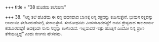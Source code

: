 +++
title = "38 ಹೊಡೆದು ತಲೆಯನು"

+++
38. “ನಿನ್ನ ತಲೆ ಹೊಡೆದು ಈ ನನ್ನ ಹದನವಾದ ಬಾಣಕ್ಕೆ ನಿನ್ನ ರಕ್ತವನ್ನು ಕುಡಿಸುತ್ತೇನೆ. ಭೀಮನ ರಕ್ತವನ್ನು ಅರ್ಜುನನ ತಲೆಬುರುಡೆಯಲ್ಲಿ ತುಂಬುತ್ತೇನೆ. ಸುಯೋಧನನು ಮಿಡುಕಬಾರದಷ್ಟೇ! ಅವನ ಶ್ರೇಷ್ಠವಾದ ರಾಜಕಾರ್ಯ ಕೆಡಬಾರದಷ್ಟೇ! ಅದಕ್ಕೆಂದೇ ನಾನು ನಿನ್ನನ್ನು ಉಳಿಸಿರುವೆ. ಇಲ್ಲವಾದರೆ ಇಷ್ಟು ಹೊತ್ತಿಗೆ ಎಂದೋ ನಿನ್ನ ಪ್ರಾಣ ತೆಗೆಯುತ್ತಿದ್ದೆ” ಎಂದು ಕರ್ಣನು ಹೇಳಿದನು.